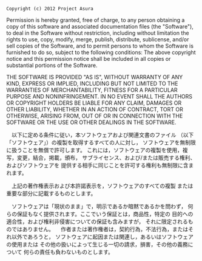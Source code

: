 ﻿    
    Copyright (c) 2012 Project Asura

  Permission is hereby granted, free of charge, to any person obtaining a 
 copy of this software and associated documentation files (the "Software"),
 to deal in the Software without restriction, including without limitation
 the rights to use, copy, modify, merge, publish, distribute, sublicense, 
 and/or sell copies of the Software, and to permit persons to whom the 
 Software is furnished to do so, subject to the following conditions:
 The above copyright notice and this permission notice shall be included 
 in all copies or substantial portions of the Software.

  THE SOFTWARE IS PROVIDED "AS IS", WITHOUT WARRANTY OF ANY KIND, EXPRESS 
 OR IMPLIED, INCLUDING BUT NOT LIMITED TO THE WARRANTIES OF MERCHANTABILITY,
 FITNESS FOR A PARTICULAR PURPOSE AND NONINFRINGEMENT. 
  IN NO EVENT SHALL THE AUTHORS OR COPYRIGHT HOLDERS BE LIABLE FOR ANY CLAIM,
 DAMAGES OR OTHER LIABILITY, WHETHER IN AN ACTION OF CONTRACT, TORT OR OTHERWISE,
 ARISING FROM, OUT OF OR IN CONNECTION WITH THE SOFTWARE OR THE USE OR OTHER 
 DEALINGS IN THE SOFTWARE.


 　以下に定める条件に従い，本ソフトウェアおよび関連文書のファイル
 （以下「ソフトウェア」）の複製を取得するすべての人に対し，
 ソフトウェアを無制限に扱うことを無償で許可します。
 これには，ソフトウェアの複製を使用，複写，変更，結合，掲載，頒布，
 サブライセンス、および/または販売する権利、およびソフトウェアを
 提供する相手に同じことを許可する権利も無制限に含まれます。

 　上記の著作権表示および本許諾表示を，ソフトウェアのすべての複製
 または重要な部分に記載するものとします。

 　ソフトウェアは「現状のまま」で，明示であるか暗黙であるかを問わず，
 何らの保証もなく提供されます。ここでいう保証とは，商品性，特定の
 目的への適合性，および権利非侵害についての保証も含みますが，
 それに限定されるものではありません。
 　作者または著作権者は，契約行為，不法行為，またはそれ以外であろうと，
 ソフトウェアに起因または関連し，あるいはソフトウェアの使用または
 その他の扱いによって生じる一切の請求，損害，その他の義務について
 何らの責任も負わないものとします。
